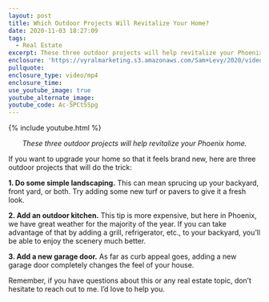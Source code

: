 ```yaml
---
layout: post
title: Which Outdoor Projects Will Revitalize Your Home?
date: 2020-11-03 18:27:09
tags:
  - Real Estate
excerpt: These three outdoor projects will help revitalize your Phoenix home.
enclosure: 'https://vyralmarketing.s3.amazonaws.com/Sam+Levy/2020/videoplayback+(1).mp4'
pullquote:
enclosure_type: video/mp4
enclosure_time:
use_youtube_image: true
youtube_alternate_image:
youtube_code: Ac-5PCt5Spg
---
```


{% include youtube.html %}

<p style="text-align: center;"><em>These three outdoor projects will help revitalize your Phoenix home.</em></p>

If you want to upgrade your home so that it feels brand new, here are three outdoor projects that will do the trick:

**1\. Do some simple landscaping.** This can mean sprucing up your backyard, front yard, or both. Try adding some new turf or pavers to give it a fresh look.&nbsp;

**2\. Add an outdoor kitchen.** This tip is more expensive, but here in Phoenix, we have great weather for the majority of the year. If you can take advantage of that by adding a grill, refrigerator, etc., to your backyard, you’ll be able to enjoy the scenery much better.&nbsp;

**3\. Add a new garage door.** As far as curb appeal goes, adding a new garage door completely changes the feel of your house.&nbsp;

Remember, if you have questions about this or any real estate topic, don’t hesitate to reach out to me. I’d love to help you.
